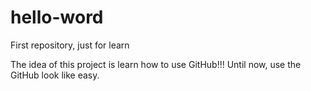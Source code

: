 # hello-word
First repository, just for learn

The idea of this project is learn how to use GitHub!!! 
Until now, use the GitHub look like easy.
